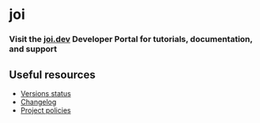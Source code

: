 # joi

### Visit the [joi.dev](https://joi.dev) Developer Portal for tutorials, documentation, and support

## Useful resources
- [Versions status](https://joisss.dev/resources/status/#joi)
- [Changelog](https://joi.dev/resources/changelog/)
- [Project policies](https://joi.dev/policies/)

